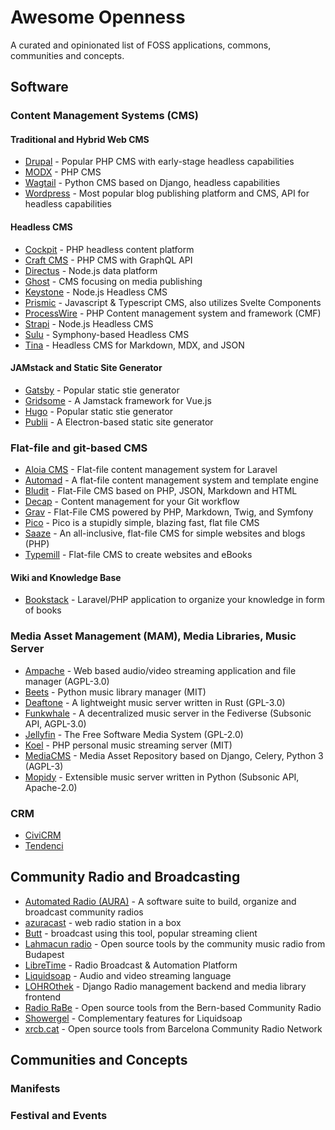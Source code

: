 # Awesome Openness

A curated and opinionated list of FOSS applications, commons, communities and concepts.

## Software

### Content Management Systems (CMS)

#### Traditional and Hybrid Web CMS

- [Drupal](https://drupal.org/) - Popular PHP CMS with early-stage headless capabilities
- [MODX](https://modx.com/) - PHP CMS
- [Wagtail](https://wagtail.org/) - Python CMS based on Django, headless capabilities
- [Wordpress](https://wordpress.org/) - Most popular blog publishing platform and CMS, API for headless capabilities

#### Headless CMS

- [Cockpit](https://getcockpit.com/) - PHP headless content platform
- [Craft CMS](https://craftcms.com/) - PHP CMS with GraphQL API
- [Directus](https://directus.io/) - Node.js data platform
- [Ghost](https://ghost.org/) - CMS focusing on media publishing
- [Keystone](https://keystonejs.com/) - Node.js Headless CMS
- [Prismic](https://prismic.io/) - Javascript & Typescript CMS, also utilizes Svelte Components
- [ProcessWire](https://processwire.com/) - PHP Content management system and framework (CMF)
- [Strapi](https://strapi.io/) - Node.js Headless CMS
- [Sulu](https://sulu.io/) - Symphony-based Headless CMS
- [Tina](https://tina.io/) - Headless CMS for Markdown, MDX, and JSON

#### JAMstack and Static Site Generator

- [Gatsby](https://www.gatsbyjs.com/) - Popular static stie generator
- [Gridsome](https://gridsome.org/) - A Jamstack framework for Vue.js
- [Hugo](https://gohugo.io/) - Popular static stie generator
- [Publii](https://getpublii.com/) - A Electron-based static site generator

### Flat-file and git-based CMS

- [Aloia CMS](https://aloiacms.com/) - Flat-file content management system for Laravel
- [Automad](https://automad.org/) - A flat-file content management system and template engine
- [Bludit](https://www.bludit.com/) - Flat-File CMS based on PHP, JSON, Markdown and HTML
- [Decap](https://decapcms.org/) - Content management for your Git workflow
- [Grav](https://getgrav.org/) - Flat-File CMS powered by PHP, Markdown, Twig, and Symfony
- [Pico](https://picocms.org/) - Pico is a stupidly simple, blazing fast, flat file CMS
- [Saaze](https://saaze.dev/) - An all-inclusive, flat-file CMS for simple websites and blogs (PHP)
- [Typemill](https://typemill.net/) - Flat-file CMS to create websites and eBooks

#### Wiki and Knowledge Base

- [Bookstack](https://www.bookstackapp.com/) - Laravel/PHP application to organize your knowledge in form of books

### Media Asset Management (MAM), Media Libraries, Music Server

- [Ampache](https://github.com/ampache/ampache) - Web based audio/video streaming application and file manager (AGPL-3.0)
- [Beets](https://beets.io/) - Python music library manager (MIT)
- [Deaftone](https://github.com/Deaftone/Deaftone) - A lightweight music server written in Rust (GPL-3.0)
- [Funkwhale](https://funkwhale.audio/) - A decentralized music server in the Fediverse (Subsonic API, AGPL-3.0)
- [Jellyfin](jellyfin.org) - The Free Software Media System (GPL-2.0)
- [Koel](https://koel.dev/) - PHP personal music streaming server (MIT)
- [MediaCMS](https://mediacms.io/) - Media Asset Repository based on Django, Celery, Python 3 (AGPL-3)
- [Mopidy](https://mopidy.com/) - Extensible music server written in Python (Subsonic API, Apache-2.0)

### CRM

- [CiviCRM](https://civicrm.org/)
- [Tendenci](https://www.tendenci.com/)

## Community Radio and Broadcasting

- [Automated Radio (AURA)](https://aura.radio) - A software suite to build, organize and broadcast community radios
- [azuracast](https://www.azuracast.com/) - web radio station in a box
- [Butt](https://danielnoethen.de/butt/) - broadcast using this tool, popular streaming client
- [Lahmacun radio](https://github.com/lahmacunradio) - Open source tools by the community music radio from Budapest
- [LibreTime](https://libretime.org/) - Radio Broadcast & Automation Platform
- [Liquidsoap](https://www.liquidsoap.info/) - Audio and video streaming language
- [LOHROthek](https://git.hack-hro.de/lohro/lohrothek) - Django Radio management backend and media library frontend
- [Radio RaBe](https://github.com/radiorabe) - Open source tools from the Bern-based Community Radio
- [Showergel](https://showergel.readthedocs.io/) - Complementary features for Liquidsoap
- [xrcb.cat](https://gitlab.com/guifi-exo/xrcb) - Open source tools from Barcelona Community Radio Network

## Communities and Concepts

### Manifests

### Festival and Events
